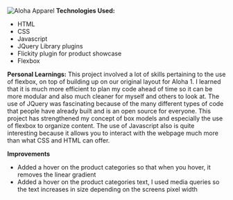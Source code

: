 ![Aloha Apparel](./images/aloha-apparel.png)
**Technologies Used:**
* HTML
* CSS
* Javascript
* JQuery Library plugins
* Flickity plugin for product showcase
* Flexbox 

**Personal Learnings:**
This project involved a lot of skills pertaining to the use of flexbox, on top of building up on our original layout for Aloha 1. I learned that it is much more efficient to plan my code ahead of time so it can be more modular and also much cleaner for myself and others to look at. The use of JQuery was fascinating because of the many different types of code that people have already built and is an open source for everyone. This project has strengthened my concept of box models and especially the use of flexbox to organize content. The use of Javascript also is quite interesting because it allows you to interact with the webpage much more than what CSS and HTML can offer. 

**Improvements**
* Added a hover on the product categories so that when you hover, it removes the linear gradient
* Added a hover on the product categories text, I used media queries so the text increases in size depending on the screens pixel width 
